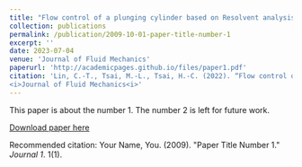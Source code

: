 ```yaml
---
title: "Flow control of a plunging cylinder based on Resolvent analysis"
collection: publications
permalink: /publication/2009-10-01-paper-title-number-1
excerpt: ''
date: 2023-07-04
venue: 'Journal of Fluid Mechanics'
paperurl: 'http://academicpages.github.io/files/paper1.pdf'
citation: 'Lin, C.-T., Tsai, M.-L., Tsai, H.-C. (2022). “Flow control of a plunging cylinder based on Resolvent analysis”,
<i>Journal of Fluid Mechanics<i>'
---
```

This paper is about the number 1. The number 2 is left for future work.

[Download paper here](http://academicpages.github.io/files/paper1.pdf)

Recommended citation: Your Name, You. (2009). "Paper Title Number 1." <i>Journal 1</i>. 1(1).
